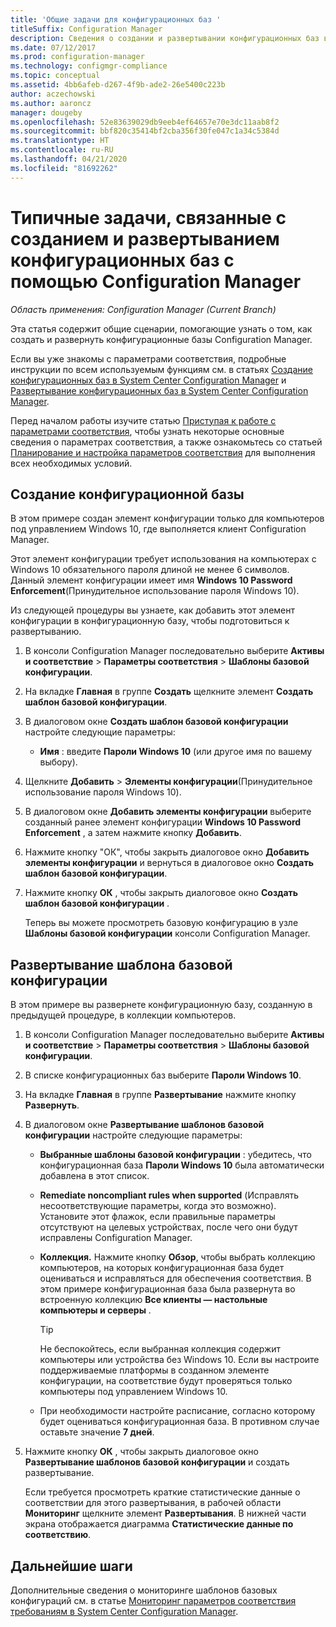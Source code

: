 ```yaml
---
title: 'Общие задачи для конфигурационных баз '
titleSuffix: Configuration Manager
description: Сведения о создании и развертывании конфигурационных баз в Configuration Manager.
ms.date: 07/12/2017
ms.prod: configuration-manager
ms.technology: configmgr-compliance
ms.topic: conceptual
ms.assetid: 4bb6afeb-d267-4f9b-ade2-26e5400c223b
author: aczechowski
ms.author: aaroncz
manager: dougeby
ms.openlocfilehash: 52e83639029db9eeb4ef64657e70e3dc11aab8f2
ms.sourcegitcommit: bbf820c35414bf2cba356f30fe047c1a34c5384d
ms.translationtype: HT
ms.contentlocale: ru-RU
ms.lasthandoff: 04/21/2020
ms.locfileid: "81692262"
---
```

# <a name="common-tasks-for-creating-and-deploying-configuration-baselines-with-configuration-manager"></a>Типичные задачи, связанные с созданием и развертыванием конфигурационных баз с помощью Configuration Manager

*Область применения: Configuration Manager (Current Branch)*

Эта статья содержит общие сценарии, помогающие узнать о том, как создать и развернуть конфигурационные базы Configuration Manager.  

 Если вы уже знакомы с параметрами соответствия, подробные инструкции по всем используемым функциям см. в статьях [Создание конфигурационных баз в System Center Configuration Manager](../../compliance/deploy-use/create-configuration-baselines.md) и [Развертывание конфигурационных баз в System Center Configuration Manager](../../compliance/deploy-use/deploy-configuration-baselines.md).  

 Перед началом работы изучите статью [Приступая к работе с параметрами соответствия](../../compliance/get-started/get-started-with-compliance-settings.md), чтобы узнать некоторые основные сведения о параметрах соответствия, а также ознакомьтесь со статьей [Планирование и настройка параметров соответствия](../../compliance/plan-design/plan-for-and-configure-compliance-settings.md) для выполнения всех необходимых условий.  

## <a name="create-a-configuration-baseline"></a>Создание конфигурационной базы  
 В этом примере создан элемент конфигурации только для компьютеров под управлением Windows 10, где выполняется клиент Configuration Manager.  

 Этот элемент конфигурации требует использования на компьютерах с Windows 10 обязательного пароля длиной не менее 6 символов. Данный элемент конфигурации имеет имя **Windows 10 Password Enforcement**(Принудительное использование пароля Windows 10).  

Из следующей процедуры вы узнаете, как добавить этот элемент конфигурации в конфигурационную базу, чтобы подготовиться к развертыванию.  

1. В консоли Configuration Manager последовательно выберите **Активы и соответствие** > **Параметры соответствия** > **Шаблоны базовой конфигурации**.  

2. На вкладке **Главная** в группе **Создать** щелкните элемент **Создать шаблон базовой конфигурации**.  

3. В диалоговом окне **Создать шаблон базовой конфигурации** настройте следующие параметры:  

   -   **Имя** : введите **Пароли Windows 10** (или другое имя по вашему выбору).  

4. Щелкните **Добавить** > **Элементы конфигурации**(Принудительное использование пароля Windows 10).  

5. В диалоговом окне **Добавить элементы конфигурации** выберите созданный ранее элемент конфигурации **Windows 10 Password Enforcement** , а затем нажмите кнопку **Добавить**.  

6. Нажмите кнопку "ОК", чтобы закрыть диалоговое окно **Добавить элементы конфигурации** и вернуться в диалоговое окно **Создать шаблон базовой конфигурации**.

7. Нажмите кнопку **ОК** , чтобы закрыть диалоговое окно **Создать шаблон базовой конфигурации** .  

   Теперь вы можете просмотреть базовую конфигурацию в узле **Шаблоны базовой конфигурации** консоли Configuration Manager.  

## <a name="deploy-the-configuration-baseline"></a>Развертывание шаблона базовой конфигурации  
 В этом примере вы развернете конфигурационную базу, созданную в предыдущей процедуре, в коллекции компьютеров.  

1. В консоли Configuration Manager последовательно выберите **Активы и соответствие** > **Параметры соответствия** > **Шаблоны базовой конфигурации**.  

2. В списке конфигурационных баз выберите **Пароли Windows 10**.  

3. На вкладке **Главная** в группе **Развертывание** нажмите кнопку **Развернуть**.  

4. В диалоговом окне **Развертывание шаблонов базовой конфигурации** настройте следующие параметры:  

   -   **Выбранные шаблоны базовой конфигурации** : убедитесь, что конфигурационная база **Пароли Windows 10** была автоматически добавлена в этот список.  

   -   **Remediate noncompliant rules when supported** (Исправлять несоответствующие параметры, когда это возможно). Установите этот флажок, если правильные параметры отсутствуют на целевых устройствах, после чего они будут исправлены Configuration Manager.  

   -   **Коллекция.** Нажмите кнопку **Обзор**, чтобы выбрать коллекцию компьютеров, на которых конфигурационная база будет оцениваться и исправляться для обеспечения соответствия. В этом примере конфигурационная база была развернута во встроенную коллекцию **Все клиенты — настольные компьютеры и серверы** .  

       > [!TIP]  
       >  Не беспокойтесь, если выбранная коллекция содержит компьютеры или устройства без Windows 10. Если вы настроите поддерживаемые платформы в созданном элементе конфигурации, на соответствие будут проверяться только компьютеры под управлением Windows 10.  

   -   При необходимости настройте расписание, согласно которому будет оцениваться конфигурационная база. В противном случае оставьте значение **7 дней**.  

5. Нажмите кнопку **ОК** , чтобы закрыть диалоговое окно **Развертывание шаблонов базовой конфигурации** и создать развертывание.  

   Если требуется просмотреть краткие статистические данные о соответствии для этого развертывания, в рабочей области **Мониторинг** щелкните элемент **Развертывания**. В нижней части экрана отображается диаграмма **Статистические данные по соответствию**.  

## <a name="next-steps"></a>Дальнейшие шаги 

Дополнительные сведения о мониторинге шаблонов базовых конфигураций см. в статье [Мониторинг параметров соответствия требованиям в System Center Configuration Manager](../../compliance/deploy-use/monitor-compliance-settings.md).  
